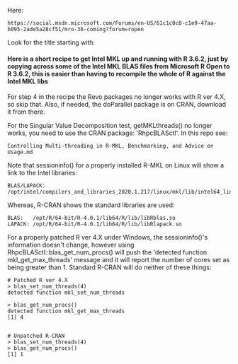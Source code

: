 

Here:

    https://social.msdn.microsoft.com/Forums/en-US/61c1c0c0-c1e9-47aa-b095-2ade5a28cf51/mro-36-coming?forum=ropen

Look for the title starting with:

<H4> Here is a short recipe to get Intel MKL up and running with R 3.6.2, just by copying across some of the Intel MKL BLAS files from Microsoft R Open to R 3.6.2, this is easier than having to recompile the whole of R against the Intel MKL libs</H4>


For step 4 in the recipe the Revo packages no longer works with R ver 4.X, so skip that.  Also, if needed, the doParallel package is on CRAN, download it from there.

For the Singular Value Decomposition test, getMKLthreads() no longer works, you need to use the CRAN package: 'RhpcBLASctl'. In this repo see: 

    Controlling Multi-threading in R-MKL, Benchmarking, and Advice on Usage.md

Note that sessioninfo() for a properly installed R-MKL on Linux will show a link to the Intel libraries:

    BLAS/LAPACK: /opt/intel/compilers_and_libraries_2020.1.217/linux/mkl/lib/intel64_lin/libmkl_gf_lp64.so

Whereas, R-CRAN shows the standard libraries are used:

    BLAS:   /opt/R/64-bit/R-4.0.1/lib64/R/lib/libRblas.so
    LAPACK: /opt/R/64-bit/R-4.0.1/lib64/R/lib/libRlapack.so
    
For a properly patched R ver 4.X under Windows, the sessioninfo()'s information doesn't change, however using RhpcBLASctl::blas_get_num_procs() will push the 'detected function mkl_get_max_threads' message and it will report the number of cores set as being greater than 1.  Standard R-CRAN will do neither of these things:
    
    # Patched R ver 4.X
    > blas_set_num_threads(4)
    detected function mkl_set_num_threads
    
    > blas_get_num_procs()
    detected function mkl_get_max_threads
    [1] 4
    
    
    # Unpatched R-CRAN
    > blas_set_num_threads(4)
    > blas_get_num_procs()
    [1] 1

